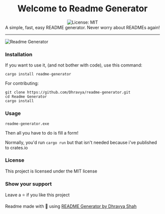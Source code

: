 <div align="center">
<h1 align="center">Welcome to Readme Generator</h1>
<img alt="License: MIT" src="https://img.shields.io/badge/License-MIT-blue.svg" /><br>
A simple, fast, easy README generator. Never worry about READMEs again!
</div>

---

![Readme Generator](https://us-east-1.tixte.net/uploads/img.dhravya.dev/l0ap2hcs50a.png)

### Installation

If you want to use it, (and not bother with code), use this command:

```
cargo install readme-generator
```

For contributing:

```
git clone https://github.com/Dhravya/readme-generator.git
cd Readme Generator
cargo install
```

### Usage

```
readme-generator.exe
```

Then all you have to do is fill a form!

Normally, you'd run `cargo run` but that isn't needed because i've published to crates.io

### License

This project is licensed under the MIT license

### Show your support

Leave a ⭐ if you like this project

Readme made with 💖 using [README Generator by Dhravya Shah](https://github.com/Dhravya/readme-generator)
